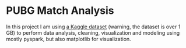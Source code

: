 # PUBG Match Analysis

In this project I am using [a Kaggle dataset](https://www.kaggle.com/datasets/skihikingkevin/pubg-match-deaths) (warning, the dataset is over 1 GB) to perform data analysis, cleaning, visualization and modeling using mostly pyspark, but also matplotlib for visualization.